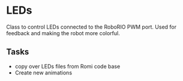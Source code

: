 # LEDs

Class to control LEDs connected to the RoboRIO PWM port. Used for feedback and making the robot more colorful.

## Tasks
* copy over LEDs files from Romi code base
* Create new animations
